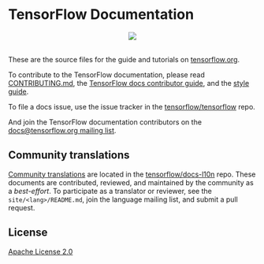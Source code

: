 # TensorFlow Documentation

<div align="center">
  <img src="https://www.tensorflow.org/images/tf_logo_horizontal.png"><br><br>
</div>

These are the source files for the guide and tutorials on
[tensorflow.org](https://www.tensorflow.org/overview).

To contribute to the TensorFlow documentation, please read
[CONTRIBUTING.md](CONTRIBUTING.md), the
[TensorFlow docs contributor guide](https://www.tensorflow.org/community/contribute/docs),
and the [style guide](https://www.tensorflow.org/community/contribute/docs_style).

To file a docs issue, use the issue tracker in the
[tensorflow/tensorflow](https://github.com/tensorflow/tensorflow/issues/new?template=20-documentation-issue.md) repo.

And join the TensorFlow documentation contributors on the
[docs@tensorflow.org mailing list](https://groups.google.com/a/tensorflow.org/forum/#!forum/docs).

## Community translations

[Community translations](https://www.tensorflow.org/community/contribute/docs#community_translations)
are located in the
[tensorflow/docs-l10n](https://github.com/tensorflow/docs-l10n) repo. These documents
are contributed, reviewed, and maintained by the community as a *best-effort*. To
participate as a translator or reviewer, see the `site/<lang>/README.md`, join
the language mailing list, and submit a pull request.

## License

[Apache License 2.0](LICENSE)
